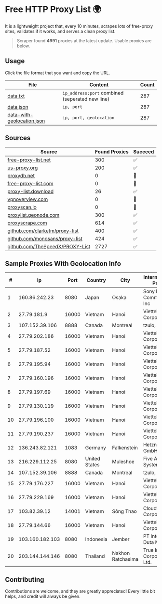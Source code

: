 
# Free HTTP Proxy List 🌍

It is a lightweight project that, every 10 minutes, scrapes lots of free-proxy sites, validates if it works, and serves a clean proxy list.


> Scraper found **4991** proxies at the latest update. Usable proxies are below.

## Usage

Click the file format that you want and copy the URL.


|File|Content|Count|
|----|-------|-----|
|[data.txt](https://raw.githubusercontent.com/themiralay/Proxy-List-World/master/data.txt)|`ip_address:port` combined (seperated new line)|287|
|[data.json](https://raw.githubusercontent.com/themiralay/Proxy-List-World/master/data.json)|`ip, port`|287|
|[data-with-geolocation.json](https://raw.githubusercontent.com/themiralay/Proxy-List-World/master/data-with-geolocation.json)|`ip, port, geolocation`|287|

## Sources

|Source|Found Proxies|Succeed|
|------|-------------|-------|
|[free-proxy-list.net](https://free-proxy-list.net)|300|✅|
|[us-proxy.org](https://www.us-proxy.org)|200|✅|
|[proxydb.net](http://proxydb.net)|0|🚫|
|[free-proxy-list.com](https://free-proxy-list.com/?page=&port=&type%5B%5D=http&type%5B%5D=https&up_time=0&search=Search)|0|🚫|
|[proxy-list.download](https://www.proxy-list.download/HTTP)|26|✅|
|[vpnoverview.com](https://vpnoverview.com/privacy/anonymous-browsing/free-proxy-servers)|0|🚫|
|[proxyscan.io](https://www.proxyscan.io)|0|🚫|
|[proxylist.geonode.com](https://proxylist.geonode.com/api/proxy-list?limit=300&page=1&sort_by=lastChecked&sort_type=desc&protocols=http,https)|300|✅|
|[proxyscrape.com](https://api.proxyscrape.com/v2/?request=displayproxies&protocol=http&timeout=10000&country=all&ssl=all&anonymity=all)|614|✅|
|[github.com/clarketm/proxy-list](https://raw.githubusercontent.com/clarketm/proxy-list/master/proxy-list-raw.txt)|400|✅|
|[github.com/monosans/proxy-list](https://raw.githubusercontent.com/monosans/proxy-list/main/proxies/http.txt)|424|✅|
|[github.com/TheSpeedX/PROXY-List](https://raw.githubusercontent.com/TheSpeedX/PROXY-List/master/http.txt)|2727|✅|


## Sample Proxies With Geolocation Info

|#|Ip|Port|Country|City|Internet Service Provider|
|-|--|----|-------|----|-------------------------|
|1|160.86.242.23|8080|Japan|Osaka|Sony Network Communications Inc|
|2|27.79.181.9|16000|Vietnam|Hanoi|Viettel Corporation|
|3|107.152.39.106|8888|Canada|Montreal|tzulo, inc.|
|4|27.79.202.186|16000|Vietnam|Hanoi|Viettel Corporation|
|5|27.79.187.52|16000|Vietnam|Hanoi|Viettel Corporation|
|6|27.79.195.94|16000|Vietnam|Hanoi|Viettel Corporation|
|7|27.79.160.196|16000|Vietnam|Hanoi|Viettel Corporation|
|8|27.79.197.69|16000|Vietnam|Hanoi|Viettel Corporation|
|9|27.79.130.119|16000|Vietnam|Hanoi|Viettel Corporation|
|10|27.79.196.100|16000|Vietnam|Hanoi|Viettel Corporation|
|11|27.79.190.237|16000|Vietnam|Hanoi|Viettel Corporation|
|12|136.243.82.121|1083|Germany|Falkenstein|Hetzner Online GmbH|
|13|216.229.112.25|8080|United States|Muleshoe|Five Area Systems, LLC|
|14|107.152.39.106|8888|Canada|Montreal|tzulo, inc.|
|15|27.79.176.227|16000|Vietnam|Hanoi|Viettel Corporation|
|16|27.79.229.169|16000|Vietnam|Hanoi|Viettel Corporation|
|17|103.82.39.12|14001|Vietnam|Sông Thao|Cloudfly Corporation|
|18|27.79.144.66|16000|Vietnam|Hanoi|Viettel Corporation|
|19|103.160.182.103|8080|Indonesia|Jember|PT Internusa Duta Makmur|
|20|203.144.144.146|8080|Thailand|Nakhon Ratchasima|True Internet Corporation CO. Ltd.|



## Contributing

Contributions are welcome, and they are greatly appreciated! Every
little bit helps, and credit will always be given.

